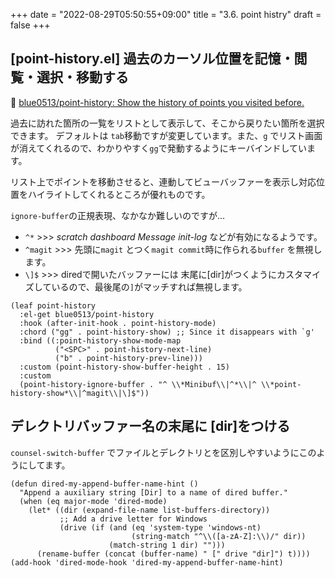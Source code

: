 +++
date = "2022-08-29T05:50:55+09:00"
title = "3.6. point histry"
draft = false
+++
## [point-history.el] 過去のカーソル位置を記憶・閲覧・選択・移動する

🔗 [blue0513/point-history: Show the history of points you visited before.](https://github.com/blue0513/point-history) 

過去に訪れた箇所の一覧をリストとして表示して、そこから戻りたい箇所を選択できます。
デフォルトは `tab`移動ですが変更しています。また、`g` でリスト画面が消えてくれるので、わかりやすく`gg`で発動するようにキーバインドしています。

リスト上でポイントを移動させると、連動してビューバッファーを表示し対応位置をハイライトしてくれるところが優れものです。

`ignore-buffer`の正規表現、なかなか難しいのですが…

* `^*` >>>  *scratch* *dashboard* *Message* *init-log* などが有効になるようです。
* `^magit` >>> 先頭に`magit` とつく`magit commit`時に作られる`buffer` を無視します。
* `\]$` >>>  diredで開いたバッファーには 末尾に[dir]がつくようにカスタマイズしているので、最後尾の`]`がマッチすれば無視します。

```elisp
(leaf point-history
  :el-get blue0513/point-history
  :hook (after-init-hook . point-history-mode)
  :chord ("gg" . point-history-show) ;; Since it disappears with `g'
  :bind ((:point-history-show-mode-map
		  ("<SPC>" . point-history-next-line)
		  ("b" . point-history-prev-line)))
  :custom (point-history-show-buffer-height . 15)
  :custom
  (point-history-ignore-buffer . "^ \\*Minibuf\\|^*\\|^ \\*point-history-show*\\|^magit\\|\]$"))
```

## デレクトリバッファー名の末尾に [dir]をつける
`counsel-switch-buffer` でファイルとデレクトリとを区別しやすいようにこのようにしてます。
```elisp
(defun dired-my-append-buffer-name-hint ()
  "Append a auxiliary string [Dir] to a name of dired buffer."
  (when (eq major-mode 'dired-mode)
	(let* ((dir (expand-file-name list-buffers-directory))
    	   ;; Add a drive letter for Windows
		   (drive (if (and (eq 'system-type 'windows-nt)
			               (string-match "^\\([a-zA-Z]:\\)/" dir))
	                  (match-string 1 dir) "")))
	  (rename-buffer (concat (buffer-name) " [" drive "dir]") t))))
(add-hook 'dired-mode-hook 'dired-my-append-buffer-name-hint)
```
